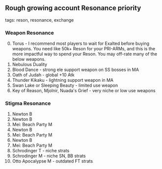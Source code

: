 ## Rough growing account Resonance priority
tags: reson, resonance, exchange

### Weapon Resonance
0. Torus - I recommend most players to wait for Exalted before buying weapons. You need like 50k+ Reson for your PRI-ARMs, and this is the more impactful way to spend your Reson. You may off-rate many of the below weapons.
1. Nebulous Duality
2. Blood Dance - strong ele support weapon on SS bosses in MA
3. Oath of Judah - global +10 Atk
4. Thunder Kikaku - lightning support weapon in MA
5. Swan Lake or Sleeping Beauty - limited use weapon
6. Key of Reason, Mjolnir, Nuada's Grief - very niche or low use weapons

### Stigma Resonance
1. Newton B
2. Newton B
3. Mei: Beach Party M
4. Newton B
5. Mei: Beach Party M
6. Newton B
7. Mei: Beach Party M
8. Schrodinger T - niche strats
8. Schrodinger M - niche SN, BB strats
8. Otto Apocalypse M - outdated FT strats